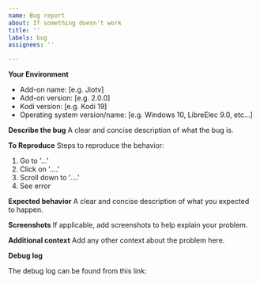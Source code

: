 ```yaml
---
name: Bug report
about: If something doesn't work
title: ''
labels: bug
assignees: ''

---
```


**Your Environment**
- Add-on name: [e.g. Jiotv]
- Add-on version: [e.g. 2.0.0]
- Kodi version: [e.g. Kodi 19]
- Operating system version/name: [e.g. Windows 10, LibreElec 9.0, etc...]

**Describe the bug**
A clear and concise description of what the bug is.

**To Reproduce**
Steps to reproduce the behavior:
1. Go to '...'
2. Click on '....'
3. Scroll down to '....'
4. See error

**Expected behavior**
A clear and concise description of what you expected to happen.

**Screenshots**
If applicable, add screenshots to help explain your problem.

**Additional context**
Add any other context about the problem here.

**Debug log**
<!--- How to:
1) Enable Kodi debug: go to Kodi Settings > System Settings > Logging, and enable "Enable debug logging"
2) How to get the log file? Read Kodi wiki: https://kodi.wiki/view/Log_file/Easy
RESPECT THE RULES!
- A DEBUG LOG IS ALWAYS MANDATORY WHEN CREATING AN ISSUE. PROVIDE A LINK TO THE LOG!
- DO NOT PASTE THE CONTENT OF THE LOG HERE
- DO NOT CUT THE LOG
- If the log file is really huge (more 1Mb) in Kodi settings disable "Component-specific logging" then create a new log
-->
The debug log can be found from this link:
